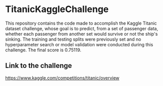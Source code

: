 # TitanicKaggleChallenge
This repository contains the code made to accomplish the Kaggle Titanic dataset challenge, whose goal is to predict, from a set of passenger data, whether each passenger from another set would survive or not the ship's sinking. The training and testing splits were previously set and no hyperparameter search or model validation were conducted during this challenge. The final score is 0.75119.


## Link to the challenge
https://www.kaggle.com/competitions/titanic/overview
